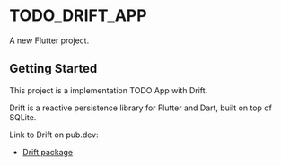 # TODO_DRIFT_APP

A new Flutter project.

## Getting Started

This project is a implementation TODO App with Drift.

Drift is a reactive persistence library for Flutter and Dart, built on top of SQLite.

Link to Drift on pub.dev:

- [Drift package](https://pub.dev/packages/drift)
